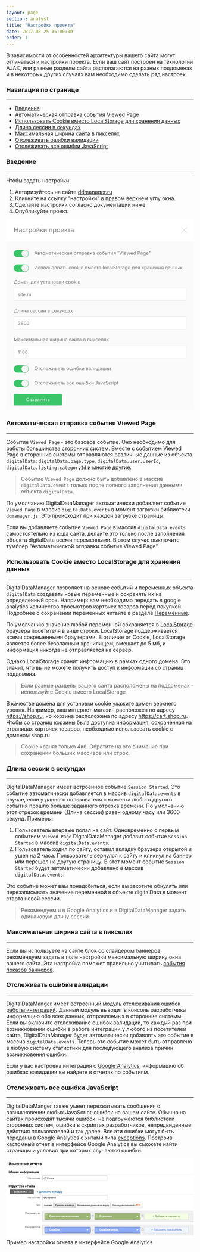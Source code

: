```yaml
---
layout: page
section: analyst
title: "Настройки проекта"
date: 2017-08-25 15:00:00
order: 1
---
```


В зависимости от особенностей архитектуры вашего сайта могут отличаться и настройки проекта. Если ваш сайт построен на технологии AJAX, или разные разделы сайта располагаются на разных поддоменах и в некоторых других случаях вам необходимо сделать ряд настроек.

### Навигация по странице
------
<ul class="page-navigation">
  <li><a href="#0">Введение</a></li>
  <li><a href="#1">Автоматическая отправка события Viewed Page</a></li>
  <li><a href="#2">Использовать Cookie вместо LocalStorage для хранения данных</a></li>
  <li><a href="#3">Длина сессии в секундах</a></li>
  <li><a href="#4">Максимальная ширина сайта в пикселях</a></li>
  <li><a href="#5">Отслеживать ошибки валидации</a></li>
  <li><a href="#6">Отслеживать все ошибки JavaScript</a></li>
</ul>

### <a name="0"></a>Введение
------
Чтобы задать настройки:
1. Авторизуйтесь на сайте [ddmanager.ru](https://admin.ddmanager.ru/)
2. Кликните на ссылку "настройки" в правом верхнем углу окна.
3. Сделайте настройки согласно документации ниже
4. Опубликуйте проект.

![](/img/settings.png)

### <a name="1"></a>Автоматическая отправка события Viewed Page
------
Событие `Viewed Page` - это базовое событие. Оно необходимо для работы большинства сторонних систем. Вместе с событием Viewed Page в сторонние системы отправляются различные данные из объекта `digitalData`: `digitalData.page.type`, `digitalData.user.userId`, `digitalData.listing.categoryId` и многие другие.

> Событие `Viewed Page`  должно быть добавлено в массив `digitalData.events` только после полного заполнения данными объекта `digitalData`.

По умолчанию DigitalDataManager автоматически добавляет событие `Viewed Page` в массив `digitalData.events` в момент загрузки библиотеки `ddmanager.js`. Это происходит при каждой загрузке страницы.

Если вы добавляете событие `Viewed Page` в массив `digitalData.events` самостоятельно из кода сайта, делайте это только после заполнения объекта digitalData всеми переменными. В этом случае выключите тумблер "Автоматической отправки события Viewed Page".

### <a name="2"></a>Использовать Cookie вместо LocalStorage для хранения данных
------
DigitalDataManager позволяет на основе событий и переменных объекта `digitalData` создавать новые переменные и сохранять их на определенный срок. Например: вам необходимо передать в google analytics количество просмотров карточек товаров перед покупкой. Подробнее о сохранении переменных читайте в разделе [Переменные](/for-analyst/events/).

По умолчанию значение любой переменной сохраняется в [LocalStorage](https://www.w3schools.com/html/html5_webstorage.asp) браузера посетителя в виде строки. LocalStorage поддерживается всеми современными браузерами. В отличие от Cookie, LocalStorage является более безопасным хранилищем, вмещает до 5 мб, и информация никогда не отправляется на сервер.

Однако LocalStorage хранит информацию в рамках одного домена. Это значит, что вы не можете получить доступ к информации со страниц поддомена.

> Если разные разделы вашего сайта расположены на поддоменах - используйте Cookie вместо LocalStorage

В качестве домена для установки cookie укажите домен верхнего уровня.
Например, ваш интернет-магазин расположен по адресу https://shop.ru, но корзина расположена по адресу https://cart.shop.ru. Чтобы со страниц корзины была доступна информация, сохраненная на страницах карточек товаров, необходимо использовать cookie с доменом shop.ru

> Cookie хранят только 4кб. Обратите на это внимание при сохранении больших массивов или строк.

### <a name="3"></a> Длина сессии в секундах
------
DigitalDataManager имеет встроенное событие `Session Started`. Это событие автоматически добавляется в массив `digitalData.events` в случае, если у данного пользователя с момента любого другого события прошло больше заданного отрезка времени. По умолчанию этот отрезок времени (Длина сессии) равен одному часу или 3600 секунд.
Примеры:
1. Пользователь впервые попал на сайт. Одновременно с первым событием `Viewed Page` DigitalDataManager добавит событие `Session Started` в массив `digitalData.events`.
2. Пользователь ходил по сайту, оставил вкладку браузера открытой и ушел на 2 часа. Пользователь вернулся к сайту и кликнул на баннер или перешел на другую страницу. В этот момент событие `Session Started` будет автоматически добавлено в массив `digitalData.events`.

Это событие может вам понадобиться, если вы захотите обнулять или перезаписывать значение переменной в объекте digitalData в момент старта новой сессии.

> Рекомендуем и в Google Analytics и в DigitalDataManager задать одинаковую длину сессии.

### <a name="4"></a> Максимальная ширина сайта в пикселях
------
Если вы используете на сайте блок со слайдером баннеров, рекомендуем задать в поле настройки максимальную ширину окна вашего сайта. Эта настройка поможет правильно учитывать [события показов баннеров](/events/viewed-campaign).

### <a name="5"></a> Отслеживать ошибки валидации
------
DigitalDataManger имеет встроенный [модуль отслеживания ошибок работы интеграций](/for-analyst/integrations#2). Данный модуль выводит в консоль разработчика информацию обо всех данных, отправляемых в сторонние системы. Если вы включите отслеживание ошибок валидации, то каждый раз при возникновении ошибки в работе интеграции у любого из посетителей сайта, DigitalDataManager будет автоматически добавлять это событие в массив `digitalData.events`. Теперь это событие может быть отправлено в любую систему статистики для последующего анализа причин возникновения ошибки.

Если у вас настроена интеграция с [Google Analytics](/integrations/google-analytics), информацию об ошибках валидации вы найдете в отчетах по событиям.

### <a name="6"></a> Отслеживать все ошибки JavaScript
------
DigitalDataManger также умеет перехватывать сообщения о возникновении любых JavaScript-ошибок на вашем сайте. Обычно на сайтах происходят тысячи ошибок: не подгружаются библиотеки сторонних систем, ошибки в скриптах разработчиков, непредвиденные действия пользователей и так далее. Все эти ошибки могут быть переданы в Google Analytics с хитами типа [exceptions](https://developers.google.com/analytics/devguides/collection/analyticsjs/exceptions). Построив кастомный отчет в интерфейсе Google Analytics вы сможете найти страницы и условия при которых случаются ошибки.

![](/img/settings.1.png)
Пример настройки отчета в интерфейсе Google Analytics